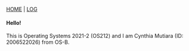 [HOME](.) | [LOG](TXT/mylog.txt)  
#### Hello!  
This is Operating Systems 2021-2 (OS212) and I am Cynthia Mutiara (ID: 2006522026) from OS-B.
